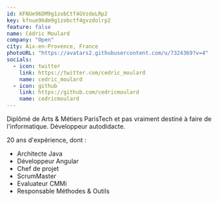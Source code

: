 ```yaml
---
id: KFNUe96DM9g1zobCtf4GVzdoLRp2
key: kfnue96dm9g1zobctf4gvzdolrp2
feature: false
name: Cédric Moulard
company: "Open"
city: Aix-en-Provence, France
photoURL: "https://avatars2.githubusercontent.com/u/7324369?v=4"
socials:
  - icon: twitter
    link: https://twitter.com/cedric_moulard
    name: cedric_moulard
  - icon: github
    link: https://github.com/cedricmoulard
    name: cedricmoulard
---
```

Diplômé de Arts & Métiers ParisTech et pas vraiment destiné à faire de l'informatique. 
Développeur autodidacte. 

20 ans d'expérience, dont :
- Architecte Java
- Développeur Angular
- Chef de projet
- ScrumMaster
- Evaluateur CMMi
- Responsable Méthodes & Outils
